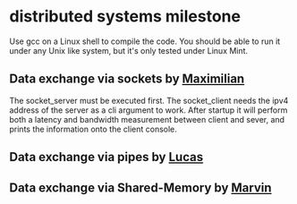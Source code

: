 # distributed systems milestone
Use gcc on a Linux shell to compile the code. 
You should be able to run it under any Unix like system, but it's only tested under Linux Mint.

## Data exchange via sockets by [Maximilian](https://github.com/maximizzar)
The socket_server must be executed first. The socket_client needs the ipv4 address of the server as a cli argument to work. After startup it will perform both a latency and bandwidth measurement between client and sever, and prints the information onto the client console.

## Data exchange via pipes by [Lucas](https://github.com/LGreubel)

## Data exchange via Shared-Memory by [Marvin](https://github.com/MarvinR1909)
